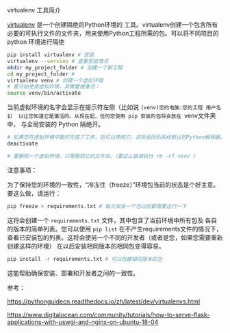 virtualenv 工具简介

[virtualenv](http://pypi.python.org/pypi/virtualenv) 是一个创建隔绝的Python环境的 工具。virtualenv创建一个包含所有必要的可执行文件的文件夹，用来使用Python工程所需的包。可以将不同项目的 python 环境进行隔绝

```bash
pip install virtualenv # 安装
virtualenv --version # 查看安装情况
mkdir my_project_folder # 创建一个新工程
cd my_project_folder # 
virtualenv venv # 创建一个虚拟环境
# 要开始使用虚拟环境，其需要被激活：
source venv/bin/activate 
```

当前虚拟环境的名字会显示在提示符左侧（比如说 `(venv)您的电脑:您的工程 用户名$） 以让您知道它是激活的。从现在起，任何您使用 pip 安装的包将会放在 `venv文件夹中， 与全局安装的 Python 隔绝开。

```bash
# 如果您在虚拟环境中暂时完成了工作，则可以停用它，这将会回到系统默认的Python解释器，包括已安装的库也会回到默认的。
deactivate 

# 要删除一个虚拟环境，只需删除它的文件夹。（要这么做请执行 rm -rf venv ）


```

注意事项：

为了保持您的环境的一致性，“冷冻住（freeze）”环境包当前的状态是个好主意。要这么做，请运行：

```bash
pip freeze > requirements.txt # 每次安装一个包以后都需要运行一下
```

这将会创建一个 `requirements.txt` 文件，其中包含了当前环境中所有包及 各自的版本的简单列表。您可以使用 `pip list` 在不产生requirements文件的情况下， 查看已安装包的列表。这将会使另一个不同的开发者（或者是您，如果您需要重新创建这样的环境） 在以后安装相同版本的相同包变得容易。

```bash
pip install -r requirements.txt # 可以创建相同版本的包
```

这能帮助确保安装、部署和开发者之间的一致性。





参考：

https://pythonguidecn.readthedocs.io/zh/latest/dev/virtualenvs.html

https://www.digitalocean.com/community/tutorials/how-to-serve-flask-applications-with-uswgi-and-nginx-on-ubuntu-18-04